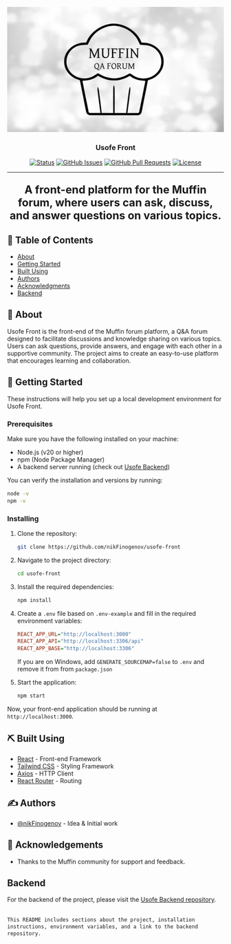 <p align="center">
  <a href="" rel="noopener">
    <img src="public/muf.png" alt="Project logo"></a>
</p>

<div align="center">
<h3 align="center">Usofe Front</h3>

[![Status](https://img.shields.io/badge/status-active-success.svg)]()
[![GitHub Issues](https://img.shields.io/github/issues/nikFinogenov/usofe-front.svg)](https://github.com/nikFinogenov/usofe-front/issues)
[![GitHub Pull Requests](https://img.shields.io/github/issues-pr/nikFinogenov/usofe-front.svg)](https://github.com/nikFinogenov/usofe-front/pulls)
[![License](https://img.shields.io/badge/license-MIT-blue.svg)](/LICENSE)

</div>

---

<p align="center" style="font-size: 25px;">
    <b>A front-end platform for the Muffin forum, where users can ask, discuss, and answer questions on various topics.</b>
    <br> 
</p>

## 📝 Table of Contents

- [About](#about)
- [Getting Started](#getting_started)
- [Built Using](#built_using)
- [Authors](#authors)
- [Acknowledgments](#acknowledgement)
- [Backend](#backend)

## 🧐 About <a name = "about"></a>

Usofe Front is the front-end of the Muffin forum platform, a Q&A forum designed to facilitate discussions and knowledge sharing on various topics. Users can ask questions, provide answers, and engage with each other in a supportive community. The project aims to create an easy-to-use platform that encourages learning and collaboration.

## 🏁 Getting Started <a name = "getting_started"></a>

These instructions will help you set up a local development environment for Usofe Front.

### Prerequisites

Make sure you have the following installed on your machine:

- Node.js (v20 or higher)
- npm (Node Package Manager)
- A backend server running (check out [Usofe Backend](https://github.com/nikFinogenov/usofe-back))

You can verify the installation and versions by running:

```bash
node -v
npm -v
```

### Installing

1. Clone the repository:

   ```bash
   git clone https://github.com/nikFinogenov/usofe-front
   ```

2. Navigate to the project directory:

   ```bash
   cd usofe-front
   ```

3. Install the required dependencies:

   ```bash
   npm install
   ```

4. Create a `.env` file based on `.env-example` and fill in the required environment variables:

   ```ini
   REACT_APP_URL="http://localhost:3000"
   REACT_APP_API="http://localhost:3306/api"
   REACT_APP_BASE="http://localhost:3306"
   ```
   If you are on Windows, add `GENERATE_SOURCEMAP=false` to `.env` and remove it from from `package.json`

5. Start the application:

   ```bash
   npm start
   ```

Now, your front-end application should be running at `http://localhost:3000`.

## ⛏️ Built Using <a name = "built_using"></a>

- [React](https://reactjs.org/) - Front-end Framework
- [Tailwind CSS](https://tailwindcss.com/) - Styling Framework
- [Axios](https://axios-http.com/) - HTTP Client
- [React Router](https://reactrouter.com/) - Routing

## ✍️ Authors <a name = "authors"></a>

- [@nikFinogenov](https://github.com/nikFinogenov) - Idea & Initial work

## 🎉 Acknowledgements <a name = "acknowledgement"></a>

- Thanks to the Muffin community for support and feedback.

## Backend <a name = "backend"></a>

For the backend of the project, please visit the [Usofe Backend repository](https://github.com/nikFinogenov/usofe-back).
```

This README includes sections about the project, installation instructions, environment variables, and a link to the backend repository.